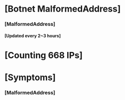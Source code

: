 # [Botnet MalformedAddress]
### [MalformedAddress]
#### [Updated every 2~3 hours]

# [Counting 668 IPs]

# [Symptoms] 
###   [MalformedAddress]
